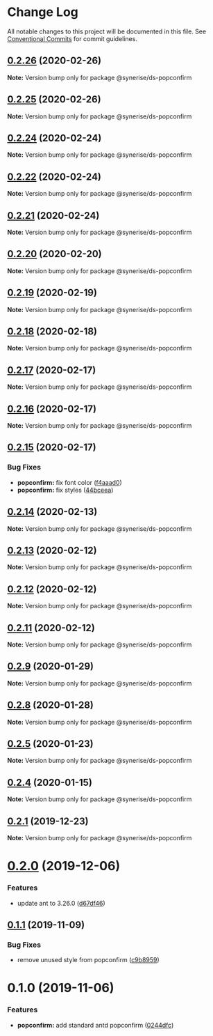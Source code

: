 # Change Log

All notable changes to this project will be documented in this file.
See [Conventional Commits](https://conventionalcommits.org) for commit guidelines.

## [0.2.26](https://github.com/Synerise/synerise-design/compare/@synerise/ds-popconfirm@0.2.25...@synerise/ds-popconfirm@0.2.26) (2020-02-26)

**Note:** Version bump only for package @synerise/ds-popconfirm

## [0.2.25](https://github.com/Synerise/synerise-design/compare/@synerise/ds-popconfirm@0.2.24...@synerise/ds-popconfirm@0.2.25) (2020-02-26)

**Note:** Version bump only for package @synerise/ds-popconfirm

## [0.2.24](https://github.com/Synerise/synerise-design/compare/@synerise/ds-popconfirm@0.2.23...@synerise/ds-popconfirm@0.2.24) (2020-02-24)

**Note:** Version bump only for package @synerise/ds-popconfirm

## [0.2.22](https://github.com/Synerise/synerise-design/compare/@synerise/ds-popconfirm@0.2.21...@synerise/ds-popconfirm@0.2.22) (2020-02-24)

**Note:** Version bump only for package @synerise/ds-popconfirm

## [0.2.21](https://github.com/Synerise/synerise-design/compare/@synerise/ds-popconfirm@0.2.20...@synerise/ds-popconfirm@0.2.21) (2020-02-24)

**Note:** Version bump only for package @synerise/ds-popconfirm

## [0.2.20](https://github.com/Synerise/synerise-design/compare/@synerise/ds-popconfirm@0.2.19...@synerise/ds-popconfirm@0.2.20) (2020-02-20)

**Note:** Version bump only for package @synerise/ds-popconfirm

## [0.2.19](https://github.com/Synerise/synerise-design/compare/@synerise/ds-popconfirm@0.2.18...@synerise/ds-popconfirm@0.2.19) (2020-02-19)

**Note:** Version bump only for package @synerise/ds-popconfirm

## [0.2.18](https://github.com/Synerise/synerise-design/compare/@synerise/ds-popconfirm@0.2.17...@synerise/ds-popconfirm@0.2.18) (2020-02-18)

**Note:** Version bump only for package @synerise/ds-popconfirm

## [0.2.17](https://github.com/Synerise/synerise-design/compare/@synerise/ds-popconfirm@0.2.16...@synerise/ds-popconfirm@0.2.17) (2020-02-17)

**Note:** Version bump only for package @synerise/ds-popconfirm

## [0.2.16](https://github.com/Synerise/synerise-design/compare/@synerise/ds-popconfirm@0.2.15...@synerise/ds-popconfirm@0.2.16) (2020-02-17)

**Note:** Version bump only for package @synerise/ds-popconfirm

## [0.2.15](https://github.com/Synerise/synerise-design/compare/@synerise/ds-popconfirm@0.2.14...@synerise/ds-popconfirm@0.2.15) (2020-02-17)

### Bug Fixes

- **popconfirm:** fix font color ([f4aaad0](https://github.com/Synerise/synerise-design/commit/f4aaad04b775ca604587d581035c3cd4ac69dd2c))
- **popconfirm:** fix styles ([44bceea](https://github.com/Synerise/synerise-design/commit/44bceea04e993c1e551e080bf12fd2bfebc78c9b))

## [0.2.14](https://github.com/Synerise/synerise-design/compare/@synerise/ds-popconfirm@0.2.13...@synerise/ds-popconfirm@0.2.14) (2020-02-13)

**Note:** Version bump only for package @synerise/ds-popconfirm

## [0.2.13](https://github.com/Synerise/synerise-design/compare/@synerise/ds-popconfirm@0.2.12...@synerise/ds-popconfirm@0.2.13) (2020-02-12)

**Note:** Version bump only for package @synerise/ds-popconfirm

## [0.2.12](https://github.com/Synerise/synerise-design/compare/@synerise/ds-popconfirm@0.2.11...@synerise/ds-popconfirm@0.2.12) (2020-02-12)

**Note:** Version bump only for package @synerise/ds-popconfirm

## [0.2.11](https://github.com/Synerise/synerise-design/compare/@synerise/ds-popconfirm@0.2.10...@synerise/ds-popconfirm@0.2.11) (2020-02-12)

**Note:** Version bump only for package @synerise/ds-popconfirm

## [0.2.9](https://github.com/Synerise/synerise-design/compare/@synerise/ds-popconfirm@0.2.8...@synerise/ds-popconfirm@0.2.9) (2020-01-29)

**Note:** Version bump only for package @synerise/ds-popconfirm

## [0.2.8](https://github.com/Synerise/synerise-design/compare/@synerise/ds-popconfirm@0.2.7...@synerise/ds-popconfirm@0.2.8) (2020-01-28)

**Note:** Version bump only for package @synerise/ds-popconfirm

## [0.2.5](https://github.com/Synerise/synerise-design/compare/@synerise/ds-popconfirm@0.2.4...@synerise/ds-popconfirm@0.2.5) (2020-01-23)

**Note:** Version bump only for package @synerise/ds-popconfirm

## [0.2.4](https://github.com/Synerise/synerise-design/compare/@synerise/ds-popconfirm@0.2.3...@synerise/ds-popconfirm@0.2.4) (2020-01-15)

**Note:** Version bump only for package @synerise/ds-popconfirm

## [0.2.1](https://github.com/Synerise/synerise-design/compare/@synerise/ds-popconfirm@0.2.0...@synerise/ds-popconfirm@0.2.1) (2019-12-23)

**Note:** Version bump only for package @synerise/ds-popconfirm

# [0.2.0](https://github.com/Synerise/synerise-design/compare/@synerise/ds-popconfirm@0.1.3...@synerise/ds-popconfirm@0.2.0) (2019-12-06)

### Features

- update ant to 3.26.0 ([d67df46](https://github.com/Synerise/synerise-design/commit/d67df4605844fb09680096df333886db40cb7c32))

## [0.1.1](https://github.com/Synerise/synerise-design/compare/@synerise/ds-popconfirm@0.1.0...@synerise/ds-popconfirm@0.1.1) (2019-11-09)

### Bug Fixes

- remove unused style from popconfirm ([c9b8959](https://github.com/Synerise/synerise-design/commit/c9b895972afc17a249799869bc52cc7846e31607))

# 0.1.0 (2019-11-06)

### Features

- **popconfirm:** add standard antd popconfirm ([0244dfc](https://github.com/Synerise/synerise-design/commit/0244dfc7694bf74930054a00af03fe996d5aa90a))

